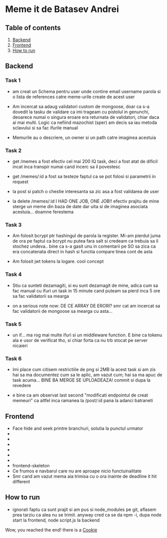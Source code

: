 # Meme it de Batasev Andrei
## Table of contents

1. [Backend](#backend)
2. [Frontend](#frontend)
3. [How to run](#how-to-run)

## Backend

### Task 1
- am creat un Schema pentru user unde contine email username parola si o lista de references catre meme-urile create de acest user

- Am incercat sa adaug validatori custom de mongoose, doar ca s-a dovedit la tasku de validare ca imi trageam cu pistolul in genunchi, deoarece numai o singura eroare era returnata de validatori, chiar daca ai mai multi. Logic ca nefiind mazochist (sper) am decis sa iau metoda sclavului si sa fac ifurile manual

- Memurile au o descriere, un owner si un path catre imaginea acestuia

### Task 2

- get /memes a fost efectiv cel mai 200 IQ task, deci a fost atat de dificil incat inca transpir numai cand incerc sa il povestesc

- get /memes/:id a fost sa testeze faptul ca se pot folosi si parametrii in request

- la post si patch o chestie interesanta sa zic asa a fost validarea de user

- la delete /memes/:id I HAD ONE JOB, ONE JOB!! efectiv prajitu de mine sterge un meme din baza de date dar uita si de imaginea asociata acestuia... doamne ferestema

### Task 3
- Am folosit bcrypt ptr hashingul de parola la register. Mi-am pierdut juma de ora pe faptul ca bcrypt nu putea fara salt si credeam ca trebuia sa il stochez undeva.. bine ca s-a gasit unu in comentarii pe SO sa zica ca era concatenata direct in hash si functia compare tinea cont de asta

- Am folosit jwt tokens la logare. cool concept

### Task 4
- Stiu ca sunteti dezamagiti, si eu sunt dezamagit de mine, adica cum sa fac manual cu ifuri un task in 15 minute cand puteam sa pierd inca 5 ore sa fac validatorii sa mearga

- on a serious note now: DE CE ARRAY DE ERORI? smr cat am incercat sa fac validatorii de mongoose sa mearga cu asta...

### Task 5
- un if... ma rog mai multe ifuri si un middleware function. E bine ca tokenu ala e usor de verificat tho, si chiar forta ca nu trb stocat pe server nicaieri

### Task 6
- Imi place cum citisem restrictiile de png si 2MB la acest task si am zis hai sa ma documentez cum sa le aplic, am vazut cum; hai sa ma apuc de task acuma... BINE BA MERGE SE UPLOADEAZA! commit si dupa la revedere

- e bine ca am observat last second "modificati endpointul de creat memeuri" ca altfel inca ramanea la /post/:id pana la adanci batraneti

## Frontend
- Face hide and seek printre branchuri, solutia la punctul urmator
- 
-
-
-
-
-
- frontend-skeleton
- Ce frumos e navbarul care nu are aproape nicio functuinalitate
- Smr cand am vazut mema aia trimisa cu o ora inainte de deadline it hit different 

## How to run
- ignorati faptu ca sunt prajit si am pus si node_modules pe git, aflasem prea tarziu ca alea nu se trimit. anyway cred ca se da npm -i, dupa node start la frontend, node script.js la backend

Wow, you reached the end! there is a [Cookie](https://www.youtube.com/watch?v=dQw4w9WgXcQ)